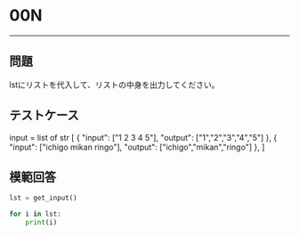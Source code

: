 # 00N

---
## 問題

lstにリストを代入して、リストの中身を出力してください。

## テストケース
input = list of str
[
	{
		"input": ["1 2 3 4 5"],
		"output": ["1","2","3","4","5"]
  	},
	{
		"input": ["ichigo mikan ringo"],
		"output": ["ichigo","mikan","ringo"]
  	},
]


## 模範回答
```python
lst = get_input()

for i in lst:
	print(i)
```